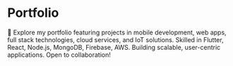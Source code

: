 # Portfolio
🚀 Explore my portfolio featuring projects in mobile development, web apps, full stack technologies, cloud services, and IoT solutions. Skilled in Flutter, React, Node.js, MongoDB, Firebase, AWS. Building scalable, user-centric applications. Open to collaboration!
